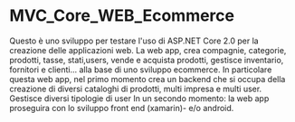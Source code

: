 # MVC_Core_WEB_Ecommerce
Questo è uno sviluppo per testare l'uso di ASP.NET Core 2.0 per la creazione delle applicazioni web.
La web app, crea compagnie, categorie, prodotti, tasse, stati,users, vende e acquista prodotti, gestisce inventario, fornitori e clienti... alla base di uno sviluppo ecommerce.
In particolare questa web app, nel primo momento crea un backend che si occupa della creazione di diversi cataloghi di prodotti,
multi impresa e multi user.
Gestisce diversi tipologie di user
In un secondo momento: la web app proseguira con lo sviluppo front end (xamarin)- e/o android.
